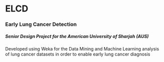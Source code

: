 <h1>ELCD</h1>
<h3>Early Lung Cancer Detection</h3>
<h5>Senior Design Project for the American University of Sharjah (AUS)</h5>
Developed using Weka for the Data Mining and Machine Learning analysis of lung cancer datasets in order to enable early lung cancer diagnosis
